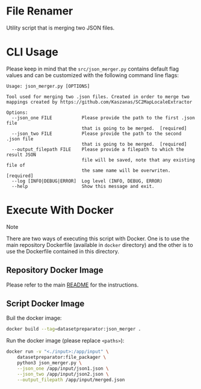 # File Renamer

Utility script that is merging two JSON files.

# CLI Usage

Please keep in mind that the  ```src/json_merger.py``` contains default flag values and can be customized with the following command line flags:
```
Usage: json_merger.py [OPTIONS]

Tool used for merging two .json files. Created in order to merge two
mappings created by https://github.com/Kaszanas/SC2MapLocaleExtractor

Options:
  --json_one FILE           Please provide the path to the first .json file
                            that is going to be merged.  [required]
  --json_two FILE           Please provide the path to the second .json file
                            that is going to be merged.  [required]
  --output_filepath FILE    Please provide a filepath to which the result JSON
                            file will be saved, note that any existing file of
                            the same name will be overwriten.  [required]
  --log [INFO|DEBUG|ERROR]  Log level (INFO, DEBUG, ERROR)
  --help                    Show this message and exit.
```

# Execute With Docker

> [!NOTE]
> There are two ways of executing this script with Docker. One is to use the main repository Dockerfile (available in `docker` directory) and the other is to use the Dockerfile contained in this directory.

## Repository Docker Image

Please refer to the main [README](../../README.md) for the instructions.

## Script Docker Image

Buil the docker image:
```bash
docker build --tag=datasetpreparator:json_merger .
```

Run the docker image (please replace `<paths>`):
```bash
docker run -v "<./input>:/app/input" \
    datasetpreparator:file_packager \
    python3 json_merger.py \
    --json_one /app/input/json1.json \
    --json_two /app/input/json2.json \
    --output_filepath /app/input/merged.json
```
